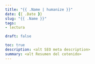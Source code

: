 ```yaml
---
title: "{{ .Name | humanize }}"
date: {{ .Date }}
slug: "{{ .Name }}"
tags: 
- lectura

draft: false

toc: true
description: <alt SEO meta description>
summary: <alt Resumen del cotenido>
---
```


